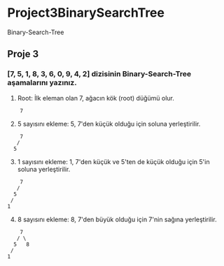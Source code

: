 # Project3BinarySearchTree

Binary-Search-Tree

## Proje 3

### [7, 5, 1, 8, 3, 6, 0, 9, 4, 2] dizisinin Binary-Search-Tree aşamalarını yazınız.

1. Root: İlk eleman olan 7, ağacın kök (root) düğümü olur.

```
    7
```

2. 5 sayısını ekleme: 5, 7'den küçük olduğu için soluna yerleştirilir.

```
    7
   /
  5
```

3. 1 sayısını ekleme: 1, 7'den küçük ve 5'ten de küçük olduğu için 5'in soluna yerleştirilir.

```
    7
   /
  5
 /
1
```

4. 8 sayısını ekleme: 8, 7'den büyük olduğu için 7'nin sağına yerleştirilir.

```
    7
   / \
  5   8
 /
1
```
